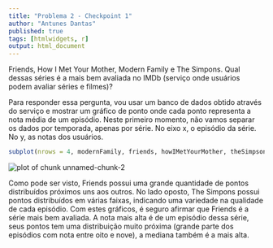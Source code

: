 ```yaml
---
title: "Problema 2 - Checkpoint 1"
author: "Antunes Dantas"
published: true
tags: [htmlwidgets, r]
output: html_document
---
```


Friends, How I Met Your Mother, Modern Family e The Simpons. Qual dessas séries é a mais bem avaliada no IMDb (serviço onde usuários podem avaliar séries e filmes)?

Para responder essa pergunta, vou usar um banco de dados obtido através do serviço e mostrar um gráfico de ponto onde cada ponto representa a nota média de um episódio. Neste primeiro momento, não vamos separar os dados por temporada, apenas por série. No eixo x, o episódio da série. No y, as notas dos usuários.




```r
subplot(nrows = 4, modernFamily, friends, howIMetYourMother, theSimpsons)
```

![plot of chunk unnamed-chunk-2](/figure/./2017-07-09-problema2.1/unnamed-chunk-2-1.png)

Como pode ser visto, Friends possui uma grande quantidade de pontos distribuídos próximos uns aos outros. No lado oposto, The Simpons possui pontos distribuídos em várias faixas, indicando uma variedade na qualidade de cada episódio.
Com estes gráficos, é seguro afirmar que Friends é a série mais bem avaliada. A nota mais alta é de um episódio dessa série, seus pontos tem uma distribuição muito próxima (grande parte dos episódios com nota entre oito e nove), a mediana também é a mais alta.
